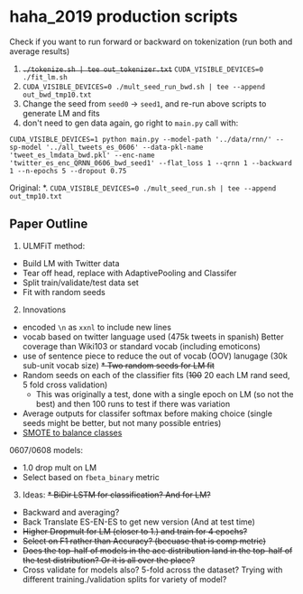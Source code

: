 # haha_2019 production scripts

Check if you want to run forward or backward on tokenization (run both and average results)
1. ~~`./tokenize.sh | tee out_tokenizer.txt`~~  `CUDA_VISIBLE_DEVICES=0 ./fit_lm.sh`
2. `CUDA_VISIBLE_DEVICES=0 ./mult_seed_run_bwd.sh | tee --append out_bwd_tmp10.txt`
3. Change the seed from `seed0` -> `seed1`, and re-run above scripts to generate LM and fits
  1. don't need to gen data again, go right to `main.py` call with:
  ```
  CUDA_VISIBLE_DEVICES=1 python main.py --model-path '../data/rnn/' --sp-model '../all_tweets_es_0606' --data-pkl-name 'tweet_es_lmdata_bwd.pkl' --enc-name 'twitter_es_enc_QRNN_0606_bwd_seed1' --flat_loss 1 --qrnn 1 --backward 1 --n-epochs 5 --dropout 0.75
  ```
Original:
*. `CUDA_VISIBLE_DEVICES=0 ./mult_seed_run.sh | tee --append out_tmp10.txt`


## Paper Outline

1. ULMFiT method:
  * Build LM with Twitter data
  * Tear off head, replace with AdaptivePooling and Classifer
  * Split train/validate/test data set
  * Fit with random seeds

2. Innovations
  * encoded `\n` as `xxnl` to include new lines
  * vocab based on twitter language used (475k tweets in spanish) Better coverage than Wiki103 or standard vocab (including emoticons)
  * use of sentence piece to reduce the out of vocab (OOV) lanugage (30k sub-unit vocab size)
  ~~* Two random seeds for LM fit~~
  * Random seeds on each of the classifier fits (~~100~~ 20 each LM rand seed, 5 fold cross validation)
    * This was originally a test, done with a single epoch on LM (so not the best) and then 100 runs to test if there was variation
  * Average outputs for classifer softmax before making choice (single seeds might be better, but not many possible entries)
  * [SMOTE to balance classes](https://jair.org/index.php/jair/article/view/10302)

0607/0608 models:
  * 1.0 drop mult on LM
  * Select based on `fbeta_binary` metric
  

3. Ideas:
  ~~* BiDir LSTM for classification?  And for LM?~~
  * Backward and averaging?
  * Back Translate ES-EN-ES to get new version (And at test time)
  * ~~Higher Dropmult for LM (closer to 1.) and train for 4 epochs?~~
  * ~~Select on F1 rather than Accuracy?  (becuase that is comp metric)~~
  * ~~Does the top-half of models in the acc distribution land in the top-half of the test distribution?  Or it is all over the place?~~
  * Cross validate for models also?  5-fold across the dataset? Trying with different training./validation splits for variety of model?